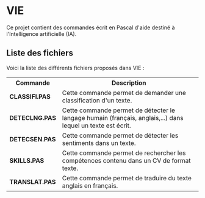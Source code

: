 # VIE
Ce projet contient des commandes écrit en Pascal d'aide destiné à l'Intelligence artificielle (IA).

<h2>Liste des fichiers</h2>

Voici la liste des différents fichiers proposés dans VIE :

<table>
  <tr>
    <th>Commande</th>
    <th>Description</th>
   </tr>
  <tr>
     <td><b>CLASSIFI.PAS</b></td>
     <td>Cette commande permet de demander une classification d'un texte.</td>
  </tr>
  <tr>
     <td><b>DETECLNG.PAS</b></td>
     <td>Cette commande permet de détecter le langage humain (français, anglais,...) dans lequel un  texte est écrit.</td>
  </tr>
  <tr>
     <td><b>DETECSEN.PAS</b></td>
     <td>Cette commande permet de détecter les sentiments dans un texte.</td>
  </tr>  
  <tr>
     <td><b>SKILLS.PAS</b></td>
    <td>Cette commande permet de rechercher les compétences contenu dans un CV de format texte.</td>
  <tr>
      <td><b>TRANSLAT.PAS</b></td>
      <td>Cette commande permet de traduire du texte anglais en français.</td>
   </tr>
</table>
